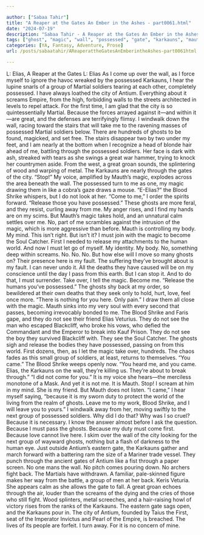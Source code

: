 ```yaml
---

author: ["Sabaa Tahir"]
title: "A Reaper at the Gates An Ember in the Ashes - part0061.html"
date: "2024-07-19"
description: "Sabaa Tahir - A Reaper at the Gates An Ember in the Ashes"
tags: ["ghost", "magic", "wall", "possessed", "gate", "karkauns", "mauth", "come", "group", "soldier", "city", "first", "must", "elia", "martial", "antium", "scream", "great", "take", "blood", "shrike", "release", "see", "stop", "away"]
categories: [YA, Fantasy, Adventure, Prose]
url: /posts/sabaatahir/AReaperattheGatesAnEmberintheAshes-part0061html

---
```



L: Elias, A Reaper at the Gates
L: Elias
As I come up over the wall, as I force myself to ignore the havoc wreaked by the possessed Karkauns, I hear the lupine snarls of a group of Martial soldiers tearing at each other, completely possessed.
I have always loathed the city of Antium. Everything about it screams Empire, from the high, forbidding walls to the streets architected in levels to repel attack. For the first time, I am glad that the city is so quintessentially Martial. Because the forces arrayed against it—and within it—are great, and the defenses are terrifyingly flimsy.
I windwalk down the wall, racing toward the stairs that will take me to the ravening masses of possessed Martial soldiers below. There are hundreds of ghosts to be found, magicked, and set free.
The stairs disappear two by two under my feet, and I am nearly at the bottom when I recognize a head of blonde hair ahead of me, battling through the possessed soldiers. Her face is dark with ash, streaked with tears as she swings a great war hammer, trying to knock her countrymen aside. From the west, a great groan sounds, the splintering of wood and warping of metal. The Karkauns are nearly through the gates of the city.
“Stop!” My voice, amplified by Mauth’s magic, explodes across the area beneath the wall. The possessed turn to me as one, my magic drawing them in like a cobra’s gaze draws a mouse.
“E-Elias?” the Blood Shrike whispers, but I do not look at her.
“Come to me,” I order the spirits forward. “Release those you have possessed.”
These ghosts are more feral, and they resist, curling away from me. My anger rises, and I find my hands are on my scims. But Mauth’s magic takes hold, and an unnatural calm settles over me. No, part of me scrambles against the intrusion of the magic, which is more aggressive than before. Mauth is controlling my body. My mind. This isn’t right.
But isn’t it? I must join with the magic to become the Soul Catcher. First I needed to release my attachments to the human world. And now I must let go of myself. My identity. My body.
No, something deep within screams. No. No. No.
But how else will I move so many ghosts on? Their presence here is my fault. The suffering they’ve brought about is my fault. I can never undo it. All the deaths they have caused will be on my conscience until the day I pass from this earth. But I can stop it. And to do that, I must surrender.
Take over, I tell the magic. Become me.
“Release the humans you’ve possessed.” The ghosts shy back at my order, so bewildered at their own deaths that they seek only to hold, hurt, love, feel once more. “There is nothing for you here. Only pain.”
I draw them all close with the magic. Mauth sinks into my very soul with every second that passes, becoming irrevocably bonded to me. The Blood Shrike and Faris gape, and they do not see their friend Elias Veturius. They do not see the man who escaped Blackcliff, who broke his vows, who defied the Commandant and the Emperor to break into Kauf Prison. They do not see the boy they survived Blackcliff with.
They see the Soul Catcher.
The ghosts sigh and release the bodies they have possessed, passing on from this world. First dozens, then, as I let the magic take over, hundreds. The chaos fades as this small group of soldiers, at least, returns to themselves.
“You came.” The Blood Shrike weeps openly now. “You heard me, and you came. Elias, the Karkauns on the wall, they’re killing us. They’re about to break through.”
“I did not come for you.” It is my voice she hears—the merciless monotone of a Mask. And yet it is not me. It is Mauth. Stop! I scream at him in my mind. She is my friend.
But Mauth does not listen. “I came,” I hear myself saying, “because it is my sworn duty to protect the world of the living from the realm of ghosts. Leave me to my work, Blood Shrike, and I will leave you to yours.”
I windwalk away from her, moving swiftly to the next group of possessed soldiers. Why did I do that? Why was I so cruel?
Because it is necessary. I know the answer almost before I ask the question. Because I must pass the ghosts. Because my duty must come first.
Because love cannot live here.
I skim over the wall of the city looking for the next group of wayward ghosts, nothing but a flash of darkness to the human eye. Just outside Antium’s eastern gate, the Karkauns gather and march forward with a battering ram the size of a Mariner trade vessel. They punch through the ancient gates of Antium like a fist through a paper screen.
No one mans the wall. No pitch comes pouring down. No archers fight back. The Martials have withdrawn. A familiar, pale-skinned figure makes her way from the battle, a group of men at her back. Keris Veturia. She appears calm as she allows the gate to fall.
A great groan echoes through the air, louder than the screams of the dying and the cries of those who still fight. Wood splinters, metal screeches, and a hair-raising howl of victory rises from the ranks of the Karkauns.
The eastern gate sags open, and the Karkauns pour in. The city of Antium, founded by Taius the First, seat of the Imperator Invictus and Pearl of the Empire, is breached. The lives of its people are forfeit.
I turn away. For it is no concern of mine.
